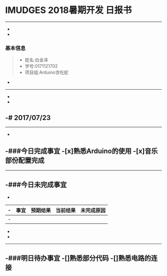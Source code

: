 #  IMUDGES 2018暑期开发 日报书
------
-
-
### 基本信息
> * 姓名:白金泽
> * 学号:0171121702
> * 项目组:Arduino贪吃蛇
-
------
-
-
-# 2017/07/23
-
------
-
-###今日完成事宜
-[x]熟悉Arduino的使用
-[x]音乐部份配置完成
-
------
-###今日未完成事宜
-
-
-|事宜|预期结果|当前结果|未完成原因|
-|------|------|------|------|
-|  |  |  |  |
-
-
------
-###明日待办事宜
-[]熟悉部分代码
-[]熟悉电路的连接
------

